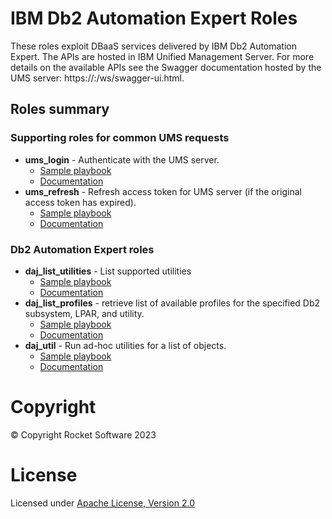 # IBM Db2 Automation Expert Roles

These roles exploit DBaaS services delivered by IBM Db2 Automation Expert. The APIs are hosted
in IBM Unified Management Server. For more details on the available APIs see the Swagger documentation
hosted by the UMS server: https://<ums server hostname>:<ums server port>/ws/swagger-ui.html.

## Roles summary

### Supporting roles for common UMS requests
* **ums_login** - Authenticate with the UMS server. 
    * [Sample playbook](../ums_login.yml) 
    * [Documentation](ums_login)
* **ums_refresh** - Refresh access token for UMS server (if the original access token has expired). 
    * [Sample playbook](../ums_refresh.yml)
    * [Documentation](ums_refresh)

### Db2 Automation Expert roles
* **daj_list_utilities** - List supported utilities
    * [Sample playbook](../daj_list_utilities.yml)
    * [Documentation](daj_list_utilities)
* **daj_list_profiles** - retrieve list of available profiles for the specified Db2 subsystem, LPAR, and utility.
    * [Sample playbook](../daj_list_profiles.yml)
    * [Documentation](daj_list_profiles)
* **daj_util** - Run ad-hoc utilities for a list of objects. 
    * [Sample playbook](../daj_util.yml) 
    * [Documentation](ums_util)



# Copyright

© Copyright Rocket Software 2023

# License

Licensed under [Apache License,
Version 2.0](https://opensource.org/licenses/Apache-2.0)

